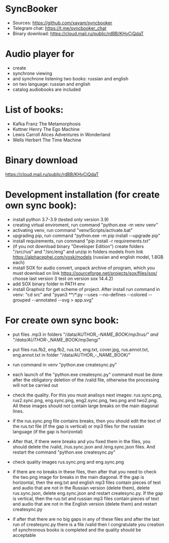 # SyncBooker

- Sources: https://github.com/xayam/syncbooker
- Telegram chat: https://t.me/syncbooker_chat
- Binary download: https://cloud.mail.ru/public/rdBB/KHvCjQdaT

# Audio player for

- create
- synchrone viewing
- and synchrone listening two books: russian and english 
- on two language: russian and english
- catalog audiobooks are included

# List of books:

- Kafka Franz The Metamorphosis
- Kuttner Henry The Ego Machine
- Lewis Carroll Alices Adventures in Wonderland
- Wells Herbert The Time Machine 

# Binary download

https://cloud.mail.ru/public/rdBB/KHvCjQdaT

# Development installation (for create own sync book):

- install python 3.7-3.9 (tested only version 3.9)
- creating virtual enviroment, run command "python.exe -m venv venv"
- activating venv, run command "venv/Scripts/activate.bat"
- upgrading pip, run command "python.exe -m pip install --upgrade pip"
- install requirements, run command "pip install -r requirements.txt"
- (if you not download binary "Developer Edition") create folders "/src/rus" and "/src/eng"
  and unzip in folders models from link https://alphacephei.com/vosk/models (russian and english model, 1.8GB each)
- install SOX for audio convert, unpack archive of program, which you must download on link https://sourceforge.net/projects/sox/files/sox/ choose last version (I test on version sox 14.4.2)
- add SOX binary folder in PATH env
- install Graphviz for get scheme of project. After install run command in venv:
  "cd src" and
  "pyan3 **/*.py --uses --no-defines --colored --grouped --annotated --svg > app.svg"

# For create own sync book:

- put files .mp3 in folders "/data/AUTHOR_-_NAME_BOOK/mp3rus/" 
  and "/data/AUTHOR_-_NAME_BOOK/mp3eng/"
  
- put files rus.fb2, eng.fb2, rus.txt, eng.txt, cover.jpg, rus.annot.txt, eng.annot.txt 
  in folder "/data/AUTHOR_-_NAME_BOOK/"
  
- run command in venv "python.exe createsync.py"

- each launch of the "python.exe createsync.py" command must be done after the obligatory deletion of the /valid file, otherwise the processing will not be carried out

- check the quality. For this you must analisys next images: rus.sync.png, rus2.sync.png, eng.sync.png,  eng2.sync.png, two.png and two2.png. All these images should not contain large breaks on the main diagonal lines.

- if the rus.sync.png file contains breaks, then you should edit the text of the rus.txt file (if the gap is vertical) or mp3 files for the russian language (if the gap is horizontal)

- After that, if there were breaks and you fixed them in the files, you should delete the /valid, /rus.sync.json and /eng.sync.json files. And restart the command "python.exe createsync.py"

- check quality images rus.sync.png and eng.sync.png

- if there are no breaks in these files, then after that you need to check the two.png image for breaks in the main diagonal. If the gap is horizontal, then the eng.txt and english mp3 files contain pieces of text and audio that are not in the Russian version (delete them), delete rus.sync.json, delete eng.sync.json and restart createsync.py. If the gap is vertical, then the rus.txt and russian mp3 files contain pieces of text and audio that are not in the English version (delete them) and restart createsync.py

- if after that there are no big gaps in any of these files and after the last run of createsync.py there is a file /valid then I congratulate you creation of synchronous books is completed and the quality should be acceptable